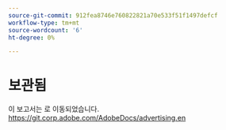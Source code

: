 ```yaml
---
source-git-commit: 912fea8746e760822821a70e533f51f1497defcf
workflow-type: tm+mt
source-wordcount: '6'
ht-degree: 0%

---
```

# 보관됨

이 보고서는 로 이동되었습니다. <https://git.corp.adobe.com/AdobeDocs/advertising.en>